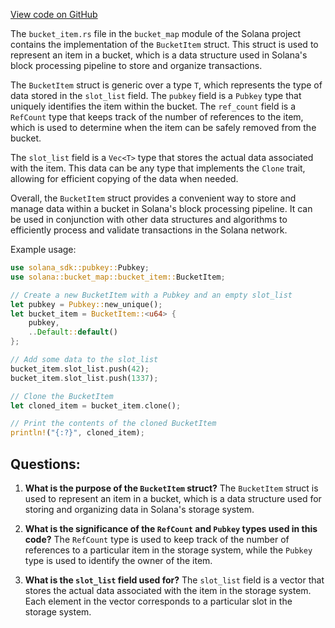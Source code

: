 
[View code on GitHub](https://github.com/solana-labs/solana/blob/master/bucket_map/src/bucket_item.rs)

The `bucket_item.rs` file in the `bucket_map` module of the Solana project contains the implementation of the `BucketItem` struct. This struct is used to represent an item in a bucket, which is a data structure used in Solana's block processing pipeline to store and organize transactions.

The `BucketItem` struct is generic over a type `T`, which represents the type of data stored in the `slot_list` field. The `pubkey` field is a `Pubkey` type that uniquely identifies the item within the bucket. The `ref_count` field is a `RefCount` type that keeps track of the number of references to the item, which is used to determine when the item can be safely removed from the bucket.

The `slot_list` field is a `Vec<T>` type that stores the actual data associated with the item. This data can be any type that implements the `Clone` trait, allowing for efficient copying of the data when needed.

Overall, the `BucketItem` struct provides a convenient way to store and manage data within a bucket in Solana's block processing pipeline. It can be used in conjunction with other data structures and algorithms to efficiently process and validate transactions in the Solana network.

Example usage:

```rust
use solana_sdk::pubkey::Pubkey;
use solana::bucket_map::bucket_item::BucketItem;

// Create a new BucketItem with a Pubkey and an empty slot_list
let pubkey = Pubkey::new_unique();
let bucket_item = BucketItem::<u64> {
    pubkey,
    ..Default::default()
};

// Add some data to the slot_list
bucket_item.slot_list.push(42);
bucket_item.slot_list.push(1337);

// Clone the BucketItem
let cloned_item = bucket_item.clone();

// Print the contents of the cloned BucketItem
println!("{:?}", cloned_item);
```
## Questions: 
 1. **What is the purpose of the `BucketItem` struct?** 
The `BucketItem` struct is used to represent an item in a bucket, which is a data structure used for storing and organizing data in Solana's storage system.

2. **What is the significance of the `RefCount` and `Pubkey` types used in this code?** 
The `RefCount` type is used to keep track of the number of references to a particular item in the storage system, while the `Pubkey` type is used to identify the owner of the item. 

3. **What is the `slot_list` field used for?** 
The `slot_list` field is a vector that stores the actual data associated with the item in the storage system. Each element in the vector corresponds to a particular slot in the storage system.